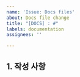 ```yaml
---
name: 'Issue: Docs files'
about: Docs file change
title: "[DOCS] : #"
labels: documentation
assignees: ''

---
```


## 1. 작성 사항
